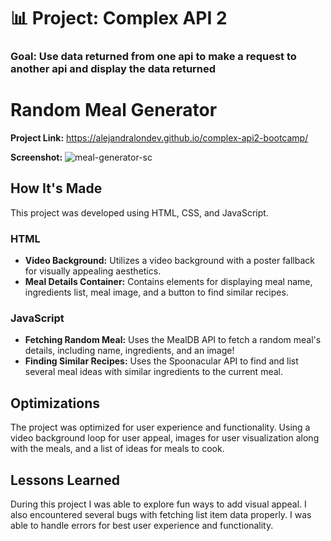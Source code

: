 # 📊 Project: Complex API 2

### Goal: Use data returned from one api to make a request to another api and display the data returned

# Random Meal Generator

**Project Link:** https://alejandralondev.github.io/complex-api2-bootcamp/

**Screenshot:** ![meal-generator-sc](https://github.com/alejandralondev/complex-api2-bootcamp/assets/145242183/4f623db8-9233-41b6-8d83-d80fba8df128)


## How It's Made

This project was developed using HTML, CSS, and JavaScript. 

### HTML
- **Video Background:** Utilizes a video background with a poster fallback for visually appealing aesthetics.
- **Meal Details Container:** Contains elements for displaying meal name, ingredients list, meal image, and a button to find similar recipes.

### JavaScript
- **Fetching Random Meal:** Uses the MealDB API to fetch a random meal's details, including name, ingredients, and an image!
- **Finding Similar Recipes:** Uses the Spoonacular API to find and list several meal ideas with similar ingredients to the current meal. 

## Optimizations

The project was optimized for user experience and functionality. Using a video background loop for user appeal, images for user visualization along with the meals, and a list of ideas for meals to cook.

## Lessons Learned

During this project I was able to explore fun ways to add visual appeal. I also encountered several bugs with fetching list item data properly. I was able to handle errors for best user experience and functionality.
